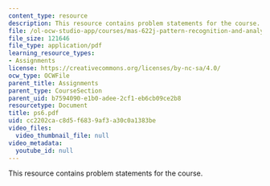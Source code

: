 ```yaml
---
content_type: resource
description: This resource contains problem statements for the course.
file: /ol-ocw-studio-app/courses/mas-622j-pattern-recognition-and-analysis-fall-2006/cc2202cac8d5f6839af3a30c0a1383be_ps6.pdf
file_size: 121646
file_type: application/pdf
learning_resource_types:
- Assignments
license: https://creativecommons.org/licenses/by-nc-sa/4.0/
ocw_type: OCWFile
parent_title: Assignments
parent_type: CourseSection
parent_uid: b7594090-e1b0-adee-2cf1-eb6cb09ce2b8
resourcetype: Document
title: ps6.pdf
uid: cc2202ca-c8d5-f683-9af3-a30c0a1383be
video_files:
  video_thumbnail_file: null
video_metadata:
  youtube_id: null
---
```

This resource contains problem statements for the course.